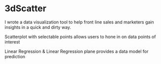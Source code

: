 # 3dScatter
I wrote a data visualization tool to help front line sales and marketers gain insights in a quick and dirty way.


Scatterplot with selectable points allows users to hone in on data points of interest

Linear Regression & Linear Regression plane provides a data model for prediction
